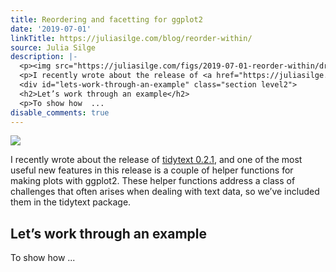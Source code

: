 ```yaml
---
title: Reordering and facetting for ggplot2
date: '2019-07-01'
linkTitle: https://juliasilge.com/blog/reorder-within/
source: Julia Silge
description: |-
  <p><img src="https://juliasilge.com/figs/2019-07-01-reorder-within/drake_reorder.png" /></p>
  <p>I recently wrote about the release of <a href="https://juliasilge.com/blog/sentiment-lexicons/">tidytext 0.2.1</a>, and one of the most useful new features in this release is a couple of helper functions for making plots with ggplot2. These helper functions address a class of challenges that often arises when dealing with text data, so we’ve included them in the tidytext package.</p>
  <div id="lets-work-through-an-example" class="section level2">
  <h2>Let’s work through an example</h2>
  <p>To show how  ...
disable_comments: true
---
```

<p><img src="https://juliasilge.com/figs/2019-07-01-reorder-within/drake_reorder.png" /></p>
<p>I recently wrote about the release of <a href="https://juliasilge.com/blog/sentiment-lexicons/">tidytext 0.2.1</a>, and one of the most useful new features in this release is a couple of helper functions for making plots with ggplot2. These helper functions address a class of challenges that often arises when dealing with text data, so we’ve included them in the tidytext package.</p>
<div id="lets-work-through-an-example" class="section level2">
<h2>Let’s work through an example</h2>
<p>To show how  ...